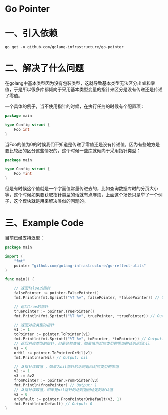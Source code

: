 # Go Pointer

# 一、引入依赖

```text
go get -u github.com/golang-infrastructure/go-pointer
```

# 二、解决了什么问题

在golang中基本类型因为没有包装类型，这就导致基本类型无法区分出nil和零值，于是所以很多库都倾向于采用基本类型变量的指针来区分是没有传递还是传递了零值。

一个具体的例子，当不使用指针的时候，在执行任务的时候有个配置项：

```go
package main

type Config struct {
	Foo int
}

```

当Foo的值为0的时候我们不知道是传递了零值还是没有传递值，因为有些地方是要比较细的区分这些情况的，这个时候一些库就倾向于采用指针类型：

```go
package main

type Config struct {
	Foo *int
}

```

但是有时候这个值就是一个字面值常量传进去的，比如查询数据库时的分页大小等，这个时候如果要获取指针类型的话就有点麻烦，上面这个场景只是举了一个例子，这个模块就是用来解决类似的问题的。

# 三、Example Code

目前已经支持泛型：

```go
package main

import (
	"fmt"
	pointer "github.com/golang-infrastructure/go-reflect-utils"
)

func main() {

	// 返回false的指针
	falsePointer := pointer.FalsePointer()
	fmt.Println(fmt.Sprintf("%T %v", falsePointer, *falsePointer)) // Output: *bool false

	// 返回true的指针
	truePointer := pointer.TruePointer()
	fmt.Println(fmt.Sprintf("%T %v", truePointer, *truePointer)) // Output: *bool true

	// 返回对应类型的指针
	v1 := 1
	toPointer := pointer.ToPointer(v1)
	fmt.Println(fmt.Sprintf("%T %v", toPointer, *toPointer)) // Output: *int 1
	// 返回对应类型的指针，但是会检查值，如果值为对应类型的零值的话则返回nil
	v1 = 0
	orNil := pointer.ToPointerOrNil(v1)
	fmt.Println(orNil) // Output: nil

	// 从指针读取值 ，如果为nil指针的话则返回对应类型的零值
	v2 := 1
	v3 := &v2
	fromPointer := pointer.FromPointer(v3)
	fmt.Println(fromPointer) // Output: 1
	// 从指针读取值，如果是nil指针的话则返回给定的默认值
	v2 = 0
	orDefault := pointer.FromPointerOrDefault(v3, 1)
	fmt.Println(orDefault) // Output: 0
}
```




